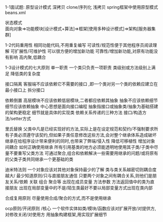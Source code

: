 1-1面试题:
原型设计模式
深拷贝 clone/序列化
浅拷贝
spring框架中使用原型模式
beans.xml
<bean id="id01" class="com.code.spring.bean.Management" scope="prototype"/>
 
状态模式  
面向对象=>功能模块[设计模式+算法]=>框架[使用多种设计模式]=>架构[服务器集群]

1-2代码重用性  相同功能代码,不用重复编写
可读性/规范性便于其他程序员阅读理解
可扩展性/可维护性 可以很方便的增加新功能
可靠性/增加新功能,对原有功能没有影响
高内聚,低耦合

1-3设计模式的七大原则 
单一职责 一个类只负责一项职责 类级别或方法级别上满足 降低类的复杂度

接口隔离 客服端不应该依赖它不需要的接口 ,即一个类对另一个类的依赖应建立在最小接口上 拆分接口

依赖倒置 高层模块不应该依赖低层模块,二者都应依赖其抽象 抽象不应该依赖细节 细节应该依赖抽象 中心思想是面向接口编程 抽象指接口或抽象类/抽象为基础搭建的架构更稳定  细节就是具体的实现类
依赖关系传递的三种方法 接口/构造方法/setter方式

里氏替换 
父类中凡是已经实现好的方法,实际上是在设定规范和契约/不强制要求所有子类必须遵守该契约,但如果子类任意修改这些方法,会对整个继承体系造成破坏  继承在给程序设计带来便利的同时,也带来了弊端/侵入性 降低可移植性 增加对象间耦合 如何正确使用继承
所有引用基类的地方必须能透明地使用其子类/子类中尽量不要重写父类方法 可通过聚合,组合和依赖解决一些需要用继承的问题/或将原有的父类子类共同继承一个更基础的类

迪米特法则
一个对象应该对其他对象保持最少的了解 类与类关系越密切则耦合度越大/  最少知道原则/只与直接朋友通信
只要两个对象之间有耦合关系,则他们是朋友关系/依赖 关联 组合 聚合等
出现在成员变量 方法参数 方法返回值中的类为直接朋友   出现在局部变量中的不是/陌生类最好不要以局部变量方式出现在类内部 


合成复用原则
尽量使用合成/聚合的方式,而不是使用继承

ocp原则/开闭原则 /核心
一个软件实体如类/模块/函数应该对扩展开放/对提供方, 对修改关闭/对使用方
用抽象构建框架,用实现扩展细节


